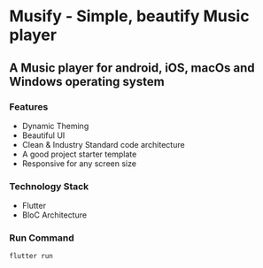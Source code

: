 # Musify - Simple, beautify Music player

## A Music player for android, iOS, macOs and Windows operating system

### Features

- Dynamic Theming
- Beautiful UI
- Clean & Industry Standard code architecture
- A good project starter template
- Responsive for any screen size

### Technology Stack

- Flutter
- BloC Architecture

### Run Command

  ```
  flutter run
  ```
